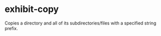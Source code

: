 # exhibit-copy
Copies a directory and all of its subdirectories/files with a specified string prefix. 
